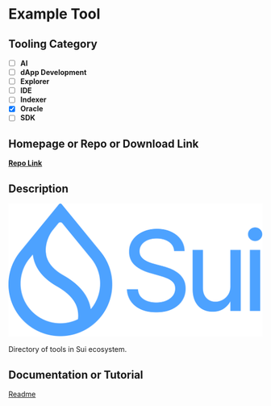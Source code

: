 # Example Tool

## Tooling Category

- [ ] **AI**
- [ ] **dApp Development**
- [ ] **Explorer**
- [ ] **IDE**
- [ ] **Indexer**
- [x] **Oracle**
- [ ] **SDK**

## Homepage or Repo or Download Link

**[Repo Link](https://github.com/sui-foundation/sui-devtools-directory)**

## Description

![Sui Logo](../img/Sui_Symbol_Sea.png)

Directory of tools in Sui ecosystem.

## Documentation or Tutorial

[Readme](https://github.com/sui-foundation/sui-devtools-directory/blob/main/README.md)


